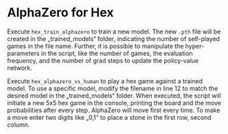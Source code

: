 # AlphaZero for Hex

Execute `hex_train_alphazero` to train a new model. The new `.pth` file will be created in the „trained_models“ folder, indicating the number of self-played games in the file name. Further, it is possible to manipulate the hyper-parameters in the script, like the number of games, the evaluation frequency, and the number of grad steps to update the policy-value network.

Execute `hex_alphazero_vs_human` to play a hex game against a trained model. To use a specific model, modify the filename in line 12 to match the desired model in the „trained_models“ folder. When executed, the script will initiate a new 5x5 hex game in the console, printing the board and the move probabilities after every step. AlphaZero will move first every time. To make a move enter two digits like „0,1“ to place a stone in the first row, second column.